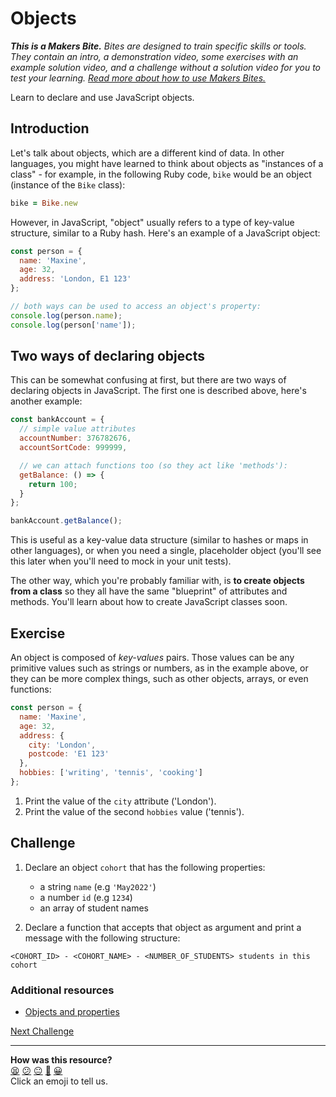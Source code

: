 # Objects

_**This is a Makers Bite.** Bites are designed to train specific skills or tools. They
contain an intro, a demonstration video, some exercises with an example solution video,
and a challenge without a solution video for you to test your learning. [Read more about
how to use Makers
Bites.](https://github.com/makersacademy/course/blob/main/labels/bites.md)_

Learn to declare and use JavaScript objects.

## Introduction

Let's talk about objects, which are a different kind of data. In other languages, you
might have learned to think about objects as "instances of a class" - for example, in the
following Ruby code, `bike` would be an object (instance of the `Bike` class):

```ruby
bike = Bike.new
```

However, in JavaScript, "object" usually refers to a type of key-value structure, similar
to a Ruby hash. Here's an example of a JavaScript object:

```javascript
const person = {
  name: 'Maxine',
  age: 32,
  address: 'London, E1 123'
};

// both ways can be used to access an object's property:
console.log(person.name);
console.log(person['name']);

```

## Two ways of declaring objects

This can be somewhat confusing at first, but there are two ways of declaring objects in
JavaScript. The first one is described above, here's another example:

```js
const bankAccount = {
  // simple value attributes
  accountNumber: 376782676,
  accountSortCode: 999999,

  // we can attach functions too (so they act like 'methods'):
  getBalance: () => {
    return 100;
  }
};

bankAccount.getBalance();
```

This is useful as a key-value data structure (similar to hashes or maps in other
languages), or when you need a single, placeholder object (you'll see this later when
you'll need to mock in your unit tests).

The other way, which you're probably familiar with, is **to create objects from a class**
so they all have the same "blueprint" of attributes and methods. You'll learn about how to
create JavaScript classes soon. 

## Exercise

An object is composed of *key-values* pairs. Those values can be any primitive values such
as strings or numbers, as in the example above, or they can be more complex things, such
as other objects, arrays, or even functions:
```javascript
const person = {
  name: 'Maxine',
  age: 32,
  address: {
    city: 'London',
    postcode: 'E1 123'
  },
  hobbies: ['writing', 'tennis', 'cooking']
};
```

1. Print the value of the `city` attribute ('London').
2. Print the value of the second `hobbies` value ('tennis').

## Challenge

1. Declare an object `cohort` that has the following properties:
    * a string `name` (e.g `'May2022'`)
    * a number `id` (e.g `1234`)
    * an array of student names

2. Declare a function that accepts that object as argument and print a message with the
   following structure:
```
<COHORT_ID> - <COHORT_NAME> - <NUMBER_OF_STUDENTS> students in this cohort
```

### Additional resources

 * [Objects and
   properties](https://developer.mozilla.org/en-US/docs/Web/JavaScript/Guide/Working_with_Objects#objects_and_properties)

[Next Challenge](11_array_operations.md)

<!-- BEGIN GENERATED SECTION DO NOT EDIT -->

---

**How was this resource?**  
[😫](https://airtable.com/shrUJ3t7KLMqVRFKR?prefill_Repository=makersacademy/javascript-fundamentals&prefill_File=bites/10_objects.md&prefill_Sentiment=😫) [😕](https://airtable.com/shrUJ3t7KLMqVRFKR?prefill_Repository=makersacademy/javascript-fundamentals&prefill_File=bites/10_objects.md&prefill_Sentiment=😕) [😐](https://airtable.com/shrUJ3t7KLMqVRFKR?prefill_Repository=makersacademy/javascript-fundamentals&prefill_File=bites/10_objects.md&prefill_Sentiment=😐) [🙂](https://airtable.com/shrUJ3t7KLMqVRFKR?prefill_Repository=makersacademy/javascript-fundamentals&prefill_File=bites/10_objects.md&prefill_Sentiment=🙂) [😀](https://airtable.com/shrUJ3t7KLMqVRFKR?prefill_Repository=makersacademy/javascript-fundamentals&prefill_File=bites/10_objects.md&prefill_Sentiment=😀)  
Click an emoji to tell us.

<!-- END GENERATED SECTION DO NOT EDIT -->
